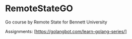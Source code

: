 # RemoteStateGO
 Go course by Remote State for Bennett University

 Assignments:
[https://golangbot.com/learn-golang-series/]
